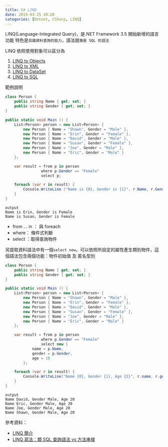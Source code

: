 ```yaml
---
title: C# LINQ
date: 2019-03-25 20:20
categories: [Dotnet, CSharp, LINQ]
---
```


LINQ(Language-Integrated Query)，是.NET Framework 3.5 開始新增的語言功能
特色是`具備資料查詢的能力`，語法就`像是 SQL 的語法`

LINQ 依照使用對象可以區分為

1. [LINQ to Objects](https://docs.microsoft.com/zh-tw/dotnet/csharp/programming-guide/concepts/linq/linq-to-objects)
2. [LINQ to XML](https://docs.microsoft.com/zh-tw/dotnet/csharp/programming-guide/concepts/linq/linq-to-xml)
3. [LINQ to DataSet](https://docs.microsoft.com/zh-tw/dotnet/framework/data/adonet/linq-to-dataset)
4. [LINQ to SQL](https://docs.microsoft.com/zh-tw/dotnet/framework/data/adonet/sql/linq/index)

範例說明

```csharp
class Person {
    public string Name { get; set; }
    public string Gender { get; set; }
}

public static void Main () {
    List<Person> person = new List<Person> {
        new Person { Name = "Shawn", Gender = "Male" },
        new Person { Name = "Erin", Gender = "Female" },
        new Person { Name = "David", Gender = "Male" },
        new Person { Name = "Susan", Gender = "Female" },
        new Person { Name = "Joe", Gender = "Male" },
        new Person { Name = "Eric", Gender = "Male" }
    };

    var result = from p in person
            	where p.Gender == "Female"
            	select p;

    foreach (var r in result) {
        Console.WriteLine ("Name is {0}, Gender is {1}", r.Name, r.Gender);
    }
}
```

```
output
Name is Erin, Gender is Female
Name is Susan, Gender is Female
```

- from ... in ： 與 foreach
- where： 條件式判斷
- select ：取得查詢物件

另提取資料語法中有一個`select new`，可以依照所設定的屬性產生類別物件，這個語法包含兩個功能：物件初始值 及 匿名型別

```csharp
class Person {
    public string Name { get; set; }
    public string Gender { get; set; }
}

public static void Main () {
    List<Person> person = new List<Person> {
        new Person { Name = "Shawn", Gender = "Male" },
        new Person { Name = "Erin", Gender = "Female" },
        new Person { Name = "David", Gender = "Male" },
        new Person { Name = "Susan", Gender = "Female" },
        new Person { Name = "Joe", Gender = "Male" },
        new Person { Name = "Eric", Gender = "Male" }
    };

    var result = from p in person
            	where p.Gender == "Female"
            	select new {
			name = p.Name,
			gender = p.Gender,
			age = 18
		};

    foreach (var r in result) {
        Console.WriteLine("Name {0}, Gender {1}, Age {2}", r.name, r.gender, r.age);
    }
}
```

```
output
Name David, Gender Male, Age 20
Name Eric, Gender Male, Age 20
Name Joe, Gender Male, Age 20
Name Shawn, Gender Male, Age 20
```

參考資料：

- [LINQ 簡介](https://docs.microsoft.com/zh-tw/dotnet/csharp/programming-guide/concepts/linq/introduction-to-linq)
- [LINQ 寫法：類 SQL 查詢語法 vs 方法串接](https://blog.darkthread.net/blog/linq-sql-query-vs-methods/)
